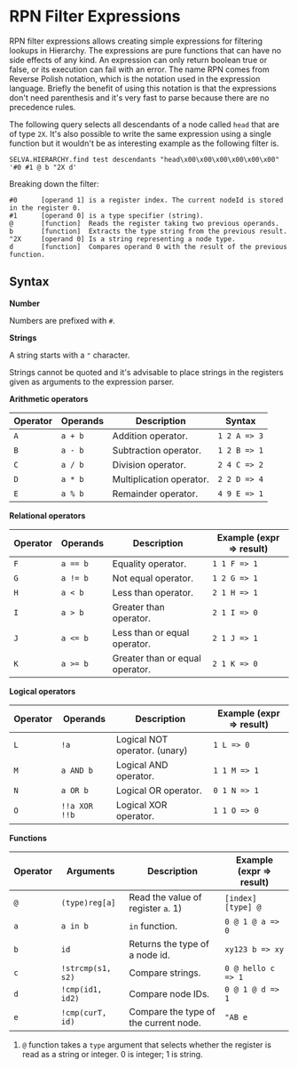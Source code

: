 RPN Filter Expressions
======================

RPN filter expressions allows creating simple expressions for filtering lookups
in Hierarchy. The expressions are pure functions that can have no side effects
of any kind. An expression can only return boolean true or false, or its
execution can fail with an error. The name RPN comes from Reverse Polish
notation, which is the notation used in the expression language. Briefly the
benefit of using this notation is that the expressions don't need parenthesis
and it's very fast to parse because there are no precedence rules.

The following query selects all descendants of a node called `head` that are of
type `2X`. It's also possible to write the same expression using a single function
but it wouldn't be as interesting example as the following filter is.

```
SELVA.HIERARCHY.find test descendants "head\x00\x00\x00\x00\x00\x00" '#0 #1 @ b "2X d'
```

Breaking down the filter:

```
#0      [operand 1] is a register index. The current nodeId is stored in the register 0.
#1      [operand 0] is a type specifier (string).
@       [function]  Reads the register taking two previous operands.
b       [function]  Extracts the type string from the previous result.
"2X     [operand 0] Is a string representing a node type.
d       [function]  Compares operand 0 with the result of the previous function.
```


Syntax
------


**Number**

Numbers are prefixed with `#`.

**Strings**

A string starts with a `"` character.

Strings cannot be quoted and it's advisable to place strings in the registers
given as arguments to the expression parser.


**Arithmetic operators**

| Operator | Operands           | Description                       | Syntax                    |
|----------|--------------------|-----------------------------------|---------------------------|
| `A`      | `a + b`            | Addition operator.                | `1 2 A => 3`              |
| `B`      | `a - b`            | Subtraction operator.             | `1 2 B => 1`              |
| `C`      | `a / b`            | Division operator.                | `2 4 C => 2`              |
| `D`      | `a * b`            | Multiplication operator.          | `2 2 D => 4`              |
| `E`      | `a % b`            | Remainder operator.               | `4 9 E => 1`              |

**Relational operators**

| Operator | Operands           | Description                       | Example (expr => result)  |
|----------|--------------------|-----------------------------------|---------------------------|
| `F`      | `a == b`           | Equality operator.                | `1 1 F => 1`              |
| `G`      | `a != b`           | Not equal operator.               | `1 2 G => 1`              |
| `H`      | `a < b`            | Less than operator.               | `2 1 H => 1`              |
| `I`      | `a > b`            | Greater than operator.            | `2 1 I => 0`              |
| `J`      | `a <= b`           | Less than or equal operator.      | `2 1 J => 1`              |
| `K`      | `a >= b`           | Greater than or equal operator.   | `2 1 K => 0`              |

**Logical operators**

| Operator | Operands           | Description                       | Example (expr => result)  |
|----------|--------------------|-----------------------------------|---------------------------|
| `L`      | `!a`               | Logical NOT operator. (unary)     | `1 L => 0`                |
| `M`      | `a AND b`          | Logical AND operator.             | `1 1 M => 1`              |
| `N`      | `a OR b`           | Logical OR operator.              | `0 1 N => 1`              |
| `O`      | `!!a XOR !!b`      | Logical XOR operator.             | `1 1 O => 0`              |

**Functions**

| Operator | Arguments          | Description                       | Example (expr => result)  |
|----------|--------------------|-----------------------------------|---------------------------|
| `@`      | `(type)reg[a]`     | Read the value of register `a`. 1)| `[index] [type] @`        |
| `a`      | `a in b`           | `in` function.                    | `0 @ 1 @ a => 0`          |
| `b`      | `id`               | Returns the type of a node id.    | `xy123 b => xy`           |
| `c`      | `!strcmp(s1, s2)`  | Compare strings.                  | `0 @ hello c => 1`        |
| `d`      | `!cmp(id1, id2)`   | Compare node IDs.                 | `0 @ 1 @ d => 1`          | 
| `e`      | `!cmp(curT, id)`   | Compare the type of the current node. | `"AB e`               |

1) `@` function takes a `type` argument that selects whether the register is
   read as a string or integer. 0 is integer; 1 is string.

